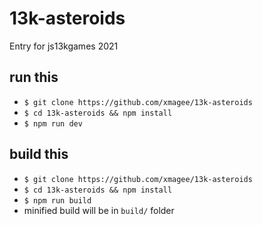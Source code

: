 # 13k-asteroids
Entry for js13kgames 2021

## run this 
* `$ git clone https://github.com/xmagee/13k-asteroids`
* `$ cd 13k-asteroids && npm install`
* `$ npm run dev`

## build this 
* `$ git clone https://github.com/xmagee/13k-asteroids`
* `$ cd 13k-asteroids && npm install`
* `$ npm run build`
* minified build will be in `build/` folder
